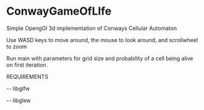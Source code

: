 # ConwayGameOfLIfe
Simple OpengGl 3d implementation of Conways Cellular Automaton

Use WASD keys to move around, the mouse to look around, and scrollwheel to zoom

Run main with parameters for grid size and probability of a cell being alive on first iteration.

REQUIREMENTS

-- libglfw

-- libglew
